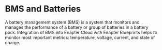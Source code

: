 # BMS and Batteries

A battery management system (BMS) is a system that monitors and manages the performance of a battery or group of batteries in a battery pack. Integration of BMS into Enapter Cloud with Enapter Blueprints helps to monitor most important metrics: temperature, voltage, current, and state of charge.